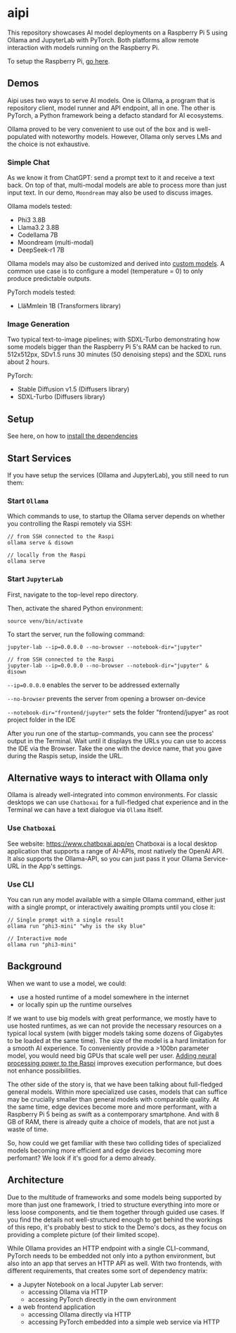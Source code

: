 # aipi

This repository showcases AI model deployments on a Raspberry Pi 5 using Ollama and JupyterLab with PyTorch. Both platforms allow remote interaction with models running on the Raspberry Pi.

To setup the Raspberry Pi, [go here](RASPBERRYPI.md).

## Demos
Aipi uses two ways to serve AI models. One is Ollama, a program that is repository client, model runner and API endpoint, all in one. The other is PyTorch, a Python framework being a defacto standard for AI ecosystems.

Ollama proved to be very convenient to use out of the box and is well-populated with noteworthy models. However, Ollama only serves LMs and the choice is not exhaustive.

### Simple Chat
As we know it from ChatGPT: send a prompt text to it and receive a text back. On top of that, multi-modal models are able to process more than just input text. In our demo, ``Moondream`` may also be used to discuss images.

Ollama models tested:
- Phi3 3.8B
- Llama3.2 3.8B
- Codellama 7B
- Moondream (multi-modal)
- DeepSeek-r1 7B

Ollama models may also be customized and derived into [custom models](ollama/README.md). A common use case is to configure a model (temperature = 0) to only produce predictable outputs.
  
PyTorch models tested:
- LläMmlein 1B (Transformers library)

### Image Generation
Two typical text-to-image pipelines; with SDXL-Turbo demonstrating how some models bigger than the Raspberry Pi 5's RAM can be hacked to run.
512x512px, SDv1.5 runs 30 minutes (50 denoising steps) and the SDXL runs about 2 hours.

PyTorch:
- Stable Diffusion v1.5 (Diffusers library)
- SDXL-Turbo (Diffusers library)

## Setup
See here, on how to [install the dependencies](./INSTALL.md)

## Start Services
If you have setup the services (Ollama and JupyterLab), you still need to run them:

### Start ``Ollama``
Which commands to use, to startup the Ollama server depends on whether you controlling the Raspi remotely via SSH:

```
// from SSH connected to the Raspi
ollama serve & disown

// locally from the Raspi
ollama serve
```

### Start ``JupyterLab``
First, navigate to the top-level repo directory.

Then, activate the shared Python environment:
```
source venv/bin/activate
```

To start the server, run the following command:
```
jupyter-lab --ip=0.0.0.0 --no-browser --notebook-dir="jupyter"

// from SSH connected to the Raspi
jupyter-lab --ip=0.0.0.0 --no-browser --notebook-dir="jupyter" & disown
```

`--ip=0.0.0.0` enables the server to be addressed externally

`--no-browser` prevents the server from opening a browser on-device

`--notebook-dir="frontend/jupyter"` sets the folder "frontend/jupyer" as root project folder in the IDE

After you run one of the startup-commands, you cann see the process' output in the Terminal. Wait until it displays the URLs you can use to access the IDE via the Browser. Take the one with the device name, that you gave during the Raspis setup, inside the URL.

## Alternative ways to interact with Ollama only
Ollama is already well-integrated into common environments. For classic desktops we can use `Chatboxai` for a full-fledged chat experience and in the Terminal we can have a text dialogue via ``Ollama`` itself.

### Use ``Chatboxai``
See website: https://www.chatboxai.app/en
Chatboxai is a local desktop application that supports a range of AI-APIs, most natively the OpenAI API. It also supports the Ollama-API, so you can just pass it your Ollama Service-URL in the App's settings.

### Use CLI
You can run any model available with a simple Ollama command, either just with a single prompt, or interactively awaiting prompts until you close it:

```
// Single prompt with a single result
ollama run "phi3-mini" "why is the sky blue"
```

```
// Interactive mode 
ollama run "phi3-mini"
```

## Background
When we want to use a model, we could:
- use a hosted runtime of a model somewhere in the internet
- or locally spin up the runtime ourselves

If we want to use big models with great performance, we mostly have to use hosted runtimes, as we can not provide the necessary resources on a typical local system (with bigger models taking some dozens of Gigabytes to be loaded at the same time). The size of the model is a hard limitation for a smooth AI experience. To conveniently provide a >100bn parameter model, you would need big GPUs that scale well per user. [Adding neural processing power to the Raspi](https://www.raspberrypi.com/products/ai-kit/) improves execution performance, but does not enhance possibilities.

The other side of the story is, that we have been talking about full-fledged general models. Within more specialized use cases, models that can suffice may be crucially smaller than general models with comparable quality. At the same time, edge devices become more and more performant, with a Raspberry Pi 5 being as swift as a contemporary smartphone. And with 8 GB of RAM, there is already quite a choice of models, that are not just a waste of time.

So, how could we get familiar with these two colliding tides of specialized models becoming more efficient and edge devices becoming more perfomant? We look if it's good for a demo already.

## Architecture

Due to the multitude of frameworks and some models being supported by more than just one framework, I tried to structure everything into more or less loose components, and tie them together through guided use cases. If you find the details not well-structured enough to get behind the workings of this repo, it's probably best to stick to the Demo's docs, as they focus on providing a complete picture (of their limited scope).

While Ollama provides an HTTP endpoint with a single CLI-command, PyTorch needs to be embedded not only into a python environment, but also into an app that serves an HTTP API as well. With two frontends, with different requirements, that creates some sort of dependency matrix:
- a Jupyter Notebook on a local Jupyter Lab server:
  - accessing Ollama via HTTP
  - accessing PyTorch directly in the own environment
- a web frontend application
  - accessing Ollama directly via HTTP
  - accessing PyTorch embedded into a simple web service via HTTP
